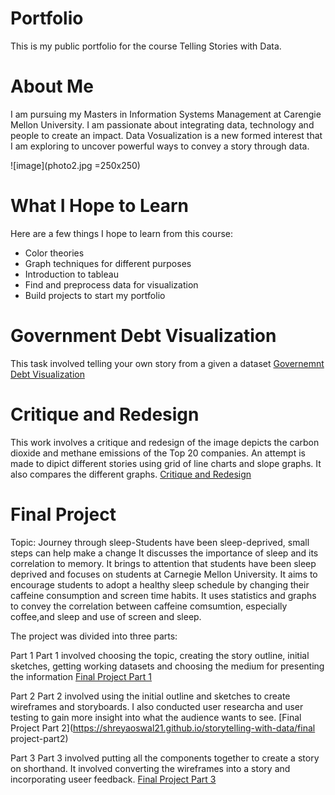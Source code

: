 # Portfolio
This is my public portfolio for the course Telling Stories with Data. 

# About Me
I am pursuing my Masters in Information Systems Management at Carengie Mellon University. I am passionate about integrating data, technology and people to create an impact. Data Vosualization is a new formed interest that I am exploring to uncover powerful ways to convey a story through data.

![image](photo2.jpg =250x250)

# What I Hope to Learn 
Here are a few things I hope to learn from this course:
- Color theories
- Graph techniques for different purposes
- Introduction to tableau
- Find and preprocess data for visualization
- Build projects to start my portfolio

# Government Debt Visualization
This task involved telling your own story from a given a dataset
[Governemnt Debt Visualization](government-debt-viz.md)

# Critique and Redesign
This work involves a critique and redesign of the image depicts the carbon dioxide and methane emissions of the Top 20 companies. An attempt is made to dipict different stories using grid of line charts and slope graphs. It also compares the different graphs.
[Critique and Redesign](critiqueandredesign.md)

# Final Project
Topic: Journey through sleep-Students have been sleep-deprived, small steps can help make a change
It discusses the importance of sleep and its correlation to memory. It brings to attention that students have been sleep deprived and focuses on students at Carnegie Mellon University. It aims to encourage students to adopt a healthy sleep schedule by changing their caffeine consumption and screen time habits. It uses statistics and graphs to convey the correlation between caffeine comsumtion, especially coffee,and sleep and use of screen and sleep.

The project was divided into three parts:

Part 1
Part 1 involved choosing the topic, creating the story outline, initial sketches, getting working datasets and choosing the medium for presenting the information
[Final Project Part 1](https://shreyaoswal21.github.io/storytelling-with-data/finalprojectpart1)

Part 2
Part 2 involved using the initial outline and sketches to create wireframes and storyboards. I also conducted user researcha and user testing to gain more insight into what the audience wants to see.
[Final Project Part 2](https://shreyaoswal21.github.io/storytelling-with-data/final project-part2)

Part 3
Part 3 involved putting all the components together to create a story on shorthand. It involved converting the wireframes into a story and incorporating useer feedback.
[Final Project Part 3](https://shreyaoswal21.github.io/storytelling-with-data/final-project-part3)
